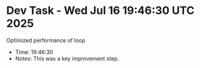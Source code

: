 # Dev Task - Wed Jul 16 19:46:30 UTC 2025
Optimized performance of loop
- Time: 19:46:30
- Notes: This was a key improvement step.

